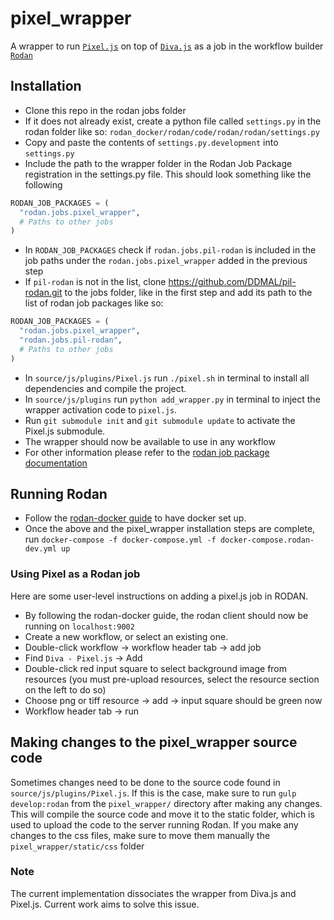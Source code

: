 # pixel_wrapper

A wrapper to run [```Pixel.js```](https://github.com/DDMAL/Pixel.js) on top of [```Diva.js```](https://github.com/DDMAL/diva.js) as a job in the workflow builder [```Rodan```](https://github.com/DDMAL/Rodan)

## Installation
- Clone this repo in the rodan jobs folder
- If it does not already exist, create a python file called `settings.py` in the rodan folder like so: `rodan_docker/rodan/code/rodan/rodan/settings.py`
- Copy and paste the contents of `settings.py.development` into `settings.py`
- Include the path to the wrapper folder in the Rodan Job Package registration in the settings.py file. This should look something like the following
``` python
RODAN_JOB_PACKAGES = (
  "rodan.jobs.pixel_wrapper",
  # Paths to other jobs
)
```
- In `RODAN_JOB_PACKAGES` check if `rodan.jobs.pil-rodan` is included in the job paths under the `rodan.jobs.pixel_wrapper` added in the previous step
- If `pil-rodan` is not in the list, clone https://github.com/DDMAL/pil-rodan.git to the jobs folder, like in the first step and add its path to the list of rodan job packages like so:
``` python
RODAN_JOB_PACKAGES = (
  "rodan.jobs.pixel_wrapper",
  "rodan.jobs.pil-rodan",
  # Paths to other jobs
)
```
- In ```source/js/plugins/Pixel.js``` run ```./pixel.sh``` in terminal to install all dependencies and compile the project.
- In ```source/js/plugins``` run ```python add_wrapper.py``` in terminal to inject the wrapper activation code to ```pixel.js```.
- Run ```git submodule init``` and ```git submodule update``` to activate the Pixel.js submodule.
- The wrapper should now be available to use in any workflow
- For other information please refer to the [rodan job package documentation](https://github.com/DDMAL/Rodan/wiki/Write-a-Rodan-job-package)

## Running Rodan
- Follow the [rodan-docker guide](https://github.com/DDMAL/rodan-docker/blob/master/README.md) to have docker set up.
- Once the above and the pixel_wrapper installation steps are complete, run ```docker-compose -f docker-compose.yml -f docker-compose.rodan-dev.yml up``` 

### Using Pixel as a Rodan job
Here are some user-level instructions on adding a pixel.js job in RODAN.
- By following the rodan-docker guide, the rodan client should now be running on `localhost:9002`
- Create a new workflow, or select an existing one.
- Double-click workflow -> workflow header tab -> add job
- Find `Diva - Pixel.js` -> Add
- Double-click red input square to select background image from resources (you must pre-upload resources, select the resource section on the left to do so)
- Choose png or tiff resource -> add -> input square should be green now
- Workflow header tab -> run

## Making changes to the pixel_wrapper source code
Sometimes changes need to be done to the source code found in ```source/js/plugins/Pixel.js```. If this is the case, make sure to run ```gulp develop:rodan``` from the ```pixel_wrapper/``` directory after making any changes. This will compile the source code and move it to the static folder, which is used to upload the code to the server running Rodan. If you make any changes to the css files, make sure to move them manually the ```pixel_wrapper/static/css``` folder 

### Note
The current implementation dissociates the wrapper from Diva.js and Pixel.js. Current work aims to solve this issue.
